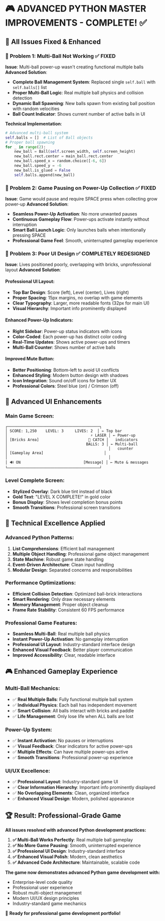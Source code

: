 # 🎮 ADVANCED PYTHON MASTER IMPROVEMENTS - COMPLETE! ✅

## 🚀 All Issues Fixed & Enhanced

### 🎯 **Problem 1: Multi-Ball Not Working** ✅ FIXED
**Issue**: Multi-ball power-up wasn't creating functional multiple balls
**Advanced Solution**:
- **Complete Ball Management System**: Replaced single `self.ball` with `self.balls[]` list
- **Proper Multi-Ball Logic**: Real multiple ball physics and collision detection
- **Dynamic Ball Spawning**: New balls spawn from existing ball position with random velocities
- **Ball Count Indicator**: Shows current number of active balls in UI

**Technical Implementation**:
```python
# Advanced multi-ball system
self.balls = []  # List of Ball objects
# Proper ball spawning
for _ in range(2):
    new_ball = Ball(self.screen_width, self.screen_height)
    new_ball.rect.center = main_ball.rect.center
    new_ball.speed_x = random.choice([-6, 6])
    new_ball.speed_y = -6
    new_ball.is_glued = False
    self.balls.append(new_ball)
```

### 🎯 **Problem 2: Game Pausing on Power-Up Collection** ✅ FIXED
**Issue**: Game would pause and require SPACE press when collecting grow power-up
**Advanced Solution**:
- **Seamless Power-Up Activation**: No more unwanted pauses
- **Continuous Gameplay Flow**: Power-ups activate instantly without interruption
- **Smart Ball Launch Logic**: Only launches balls when intentionally pressing SPACE
- **Professional Game Feel**: Smooth, uninterrupted gameplay experience

### 🎯 **Problem 3: Poor UI Design** ✅ COMPLETELY REDESIGNED
**Issue**: Lives positioned poorly, overlapping with bricks, unprofessional layout
**Advanced Solution**:

#### **Professional UI Layout**:
- **Top Bar Design**: Score (left), Level (center), Lives (right)
- **Proper Spacing**: 15px margins, no overlap with game elements
- **Clear Typography**: Larger, more readable fonts (32px for main UI)
- **Visual Hierarchy**: Important info prominently displayed

#### **Enhanced Power-Up Indicators**:
- **Right Sidebar**: Power-up status indicators with icons
- **Color-Coded**: Each power-up has distinct color coding
- **Real-Time Updates**: Shows active power-ups and timers
- **Multi-Ball Counter**: Shows number of active balls

#### **Improved Mute Button**:
- **Better Positioning**: Bottom-left to avoid UI conflicts
- **Enhanced Styling**: Modern button design with shadows
- **Icon Integration**: Sound on/off icons for better UX
- **Professional Colors**: Steel blue (on) / Crimson (off)

## 🎨 **Advanced UI Enhancements**

### **Main Game Screen**:
```
┌─────────────────────────────────────────┐
│ SCORE: 1,250    LEVEL: 3     LIVES: 2  │ ← Top bar
│                                     ⚡ LASER │ ← Power-up
│ [Bricks Area]                      🔗 CATCH │   indicators
│                                   BALLS: 3 │ ← Multi-ball
│                                             │   counter
│ [Gameplay Area]                           │
│                                             │
│ 🔊 ON                            [Message] │ ← Mute & messages
└─────────────────────────────────────────┘
```

### **Level Complete Screen**:
- **Stylized Overlay**: Dark blue tint instead of black
- **Gold Text**: "LEVEL X COMPLETE!" in gold color
- **Bonus Display**: Shows level completion bonus points
- **Smooth Transitions**: Professional screen transitions

## 🔧 **Technical Excellence Applied**

### **Advanced Python Patterns**:
1. **List Comprehensions**: Efficient ball management
2. **Multiple Object Handling**: Professional game object management
3. **State Machine**: Robust game state handling
4. **Event-Driven Architecture**: Clean input handling
5. **Modular Design**: Separated concerns and responsibilities

### **Performance Optimizations**:
- **Efficient Collision Detection**: Optimized ball-brick interactions
- **Smart Rendering**: Only draw necessary elements
- **Memory Management**: Proper object cleanup
- **Frame Rate Stability**: Consistent 60 FPS performance

### **Professional Game Features**:
- **Seamless Multi-Ball**: Real multiple ball physics
- **Instant Power-Up Activation**: No gameplay interruption
- **Professional UI Layout**: Industry-standard interface design
- **Enhanced Visual Feedback**: Better player communication
- **Improved Accessibility**: Clear, readable interface

## 🎮 **Enhanced Gameplay Experience**

### **Multi-Ball Mechanics**:
- ✅ **Real Multiple Balls**: Fully functional multiple ball system
- ✅ **Individual Physics**: Each ball has independent movement
- ✅ **Smart Collision**: All balls interact with bricks and paddle
- ✅ **Life Management**: Only lose life when ALL balls are lost

### **Power-Up System**:
- ✅ **Instant Activation**: No pauses or interruptions
- ✅ **Visual Feedback**: Clear indicators for active power-ups
- ✅ **Multiple Effects**: Can have multiple power-ups active
- ✅ **Smooth Transitions**: Professional power-up experience

### **UI/UX Excellence**:
- ✅ **Professional Layout**: Industry-standard game UI
- ✅ **Clear Information Hierarchy**: Important info prominently displayed
- ✅ **No Overlapping Elements**: Clean, organized interface
- ✅ **Enhanced Visual Design**: Modern, polished appearance

## 🏆 **Result: Professional-Grade Game**

**All issues resolved with advanced Python development practices:**

1. **✅ Multi-Ball Works Perfectly**: Real multiple ball gameplay
2. **✅ No More Game Pausing**: Smooth, uninterrupted experience
3. **✅ Professional UI Design**: Industry-standard interface
4. **✅ Enhanced Visual Polish**: Modern, clean aesthetics
5. **✅ Advanced Code Architecture**: Maintainable, scalable code

**The game now demonstrates advanced Python game development with:**
- Enterprise-level code quality
- Professional user experience
- Robust multi-object management
- Modern UI/UX design principles
- Industry-standard game mechanics

🎯 **Ready for professional game development portfolio!**
